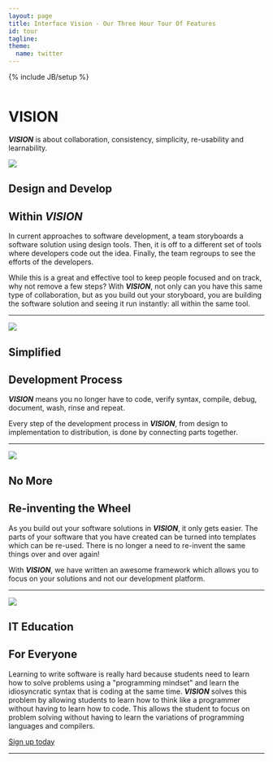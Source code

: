 ```yaml
---
layout: page
title: Interface Vision - Our Three Hour Tour Of Features
id: tour
tagline: 
theme:
  name: twitter
---
```

{% include JB/setup %}

<!-- Carousel ================================================== -->
<div id="myCarousel" class="carousel slide">
  <div class="carousel-inner">
    <div class="item active">
      <img src="{{ ASSET_PATH }}/img/carousel/slide-10.jpg" alt="">
      <div class="container">
        <div class="carousel-caption">
          <h1>VISION</h1>
          <p class="lead"><b><i>VISION</i></b> is about collaboration, consistency, simplicity, re-usability and learnability.</p>
        </div> <!-- carousel-caption -->
      </div> <!-- container -->
    </div> <!-- item active -->
  </div> <!-- carousel-inner -->
</div>

<!-- Marketing Messaging and Featurettes ================================================== -->
<!-- Wrap the rest of the page in another container to center all the content. -->

<div class="container marketing">
  <div class="featurette" id="Proposals">
    <img class="featurette-image pull-right" src="{{ ASSET_PATH }}/img/misc/tour_02.png">
    <h2 class="featurette-heading">Design and Develop </h2>
    <h2 class="featurette-heading muted">Within <i>VISION</i></h2>
    <p class="lead">In current approaches to software development, a team storyboards a software solution using design tools. Then, it is off to a different set of tools where developers code out the idea. Finally, the team regroups to see the efforts of the developers.</p>
	  <p class="lead">While this is a great and effective tool to keep people focused and on track, why not remove a few steps?  With <b><i>VISION</i></b>, not only can you have this same type of collaboration, but as you build out your storyboard, you are building the software solution and seeing it run instantly: all within the same tool.</p>
  </div> <!-- featurette -->
  
  <hr class="featurette-divider">
  
  <div class="featurette" id="Proposals2">
    <img class="featurette-image pull-left" src="{{ ASSET_PATH }}/img/misc/tour_03.png">
    <h2 class="featurette-heading">Simplified </h2>
    <h2 class="featurette-heading muted">Development Process</h2>
    <p class="lead"><b><i>VISION</i></b> means you no longer have to code, verify syntax, compile, debug, document, wash, rinse and repeat.</p>
    <p class="lead">Every step of the development process in <b><i>VISION</i></b>, from design to implementation to distribution, is done by connecting parts together.</p>
  </div> <!-- featurette -->

  <hr class="featurette-divider">

  <div class="featurette">
    <img class="featurette-image pull-right" src="{{ ASSET_PATH }}/img/misc/tour_04.png">
    <h2 class="featurette-heading">No More </h2>
    <h2 class="featurette-heading muted">Re-inventing the Wheel</h2>
    <p class="lead">As you build out your software solutions in <b><i>VISION</i></b>, it only gets easier. The parts of your software that you have created can be turned into templates which can be re-used. There is no longer a need to re-invent the same things over and over again!</p>
    <p class="lead">With <b><i>VISION</i></b>, we have written an awesome framework which allows you to focus on your solutions and not our development platform.</p>
  </div> <!-- featurette -->

  <hr class="featurette-divider">

  <div class="featurette">
    <img class="featurette-image pull-left" src="{{ ASSET_PATH }}/img/misc/glowingParts.jpg">
    <h2 class="featurette-heading">IT Education </h2>
    <h2 class="featurette-heading muted">For Everyone</h2>
    <p class="lead">Learning to write software is really hard because students need to learn how to solve problems using a "programming mindset" and learn the idiosyncratic syntax that is coding at the same time. <b><i>VISION</i></b> solves this problem by allowing students to learn how to think like a programmer without having to learn how to code. This allows the student to focus on problem solving without having to learn the variations of programming languages and compilers.</p>	
  </div> <!-- featurette -->

  <div class="huge-divider pagination-centered">
    <a class="btn btn-large btn-success" href="./signup.html">Sign up today</a>
  </div>  

  <hr class="featurette-divider">

</div>
